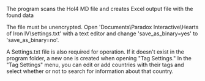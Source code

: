 The program scans the HoI4 MD file and creates Excel output file with the found data

The file must be unencrypted. Open 'Documents\Paradox Interactive\Hearts of Iron IV\settings.txt' with a text editor and change 'save_as_binary=yes' to 'save_as_binary=no'.

A Settings.txt file is also required for operation. If it doesn't exist in the program folder, a new one is created when opening "Tag Settings." In the "Tag Settings" menu, you can edit or add countries with their tags and select whether or not to search for information about that country.
